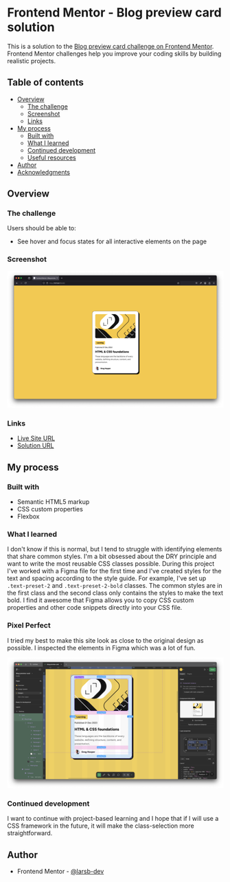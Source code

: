 # Frontend Mentor - Blog preview card solution

This is a solution to the [Blog preview card challenge on Frontend Mentor](https://www.frontendmentor.io/challenges/blog-preview-card-ckPaj01IcS). Frontend Mentor challenges help you improve your coding skills by building realistic projects. 

## Table of contents

- [Overview](#overview)
  - [The challenge](#the-challenge)
  - [Screenshot](#screenshot)
  - [Links](#links)
- [My process](#my-process)
  - [Built with](#built-with)
  - [What I learned](#what-i-learned)
  - [Continued development](#continued-development)
  - [Useful resources](#useful-resources)
- [Author](#author)
- [Acknowledgments](#acknowledgments)

## Overview

### The challenge

Users should be able to:

- See hover and focus states for all interactive elements on the page

### Screenshot

![](./assets/images/screenshot.png)

### Links

- [Live Site URL](https://larsb-dev.github.io/blog-preview-card-challenge/)
- [Solution URL](https://www.frontendmentor.io/solutions/a-pixel-perfect-blog-preview-card--vIpvAKyNS)

## My process

### Built with

- Semantic HTML5 markup
- CSS custom properties
- Flexbox

### What I learned

I don't know if this is normal, but I tend to struggle with identifying elements that share common styles. I'm a bit obsessed about the DRY principle and want to write the most reusable CSS classes possible. During this project I've worked with a Figma file for the first time and I've created styles for the text and spacing according to the style guide. For example, I've set up `.text-preset-2` and `.text-preset-2-bold` classes. The common styles are in the first class and the second class only contains the styles to make the text bold. I find it awesome that Figma allows you to copy CSS custom properties and other code snippets directly into your CSS file.

### Pixel Perfect

I tried my best to make this site look as close to the original design as possible. I inspected the elements in Figma which was a lot of fun.

![](./assets/images/pixel-perfect-card.png)

### Continued development

I want to continue with project-based learning and I hope that if I will use a CSS framework in the future, it will make the class-selection more straightforward.

## Author

- Frontend Mentor - [@larsb-dev](https://www.frontendmentor.io/profile/larsb-dev)